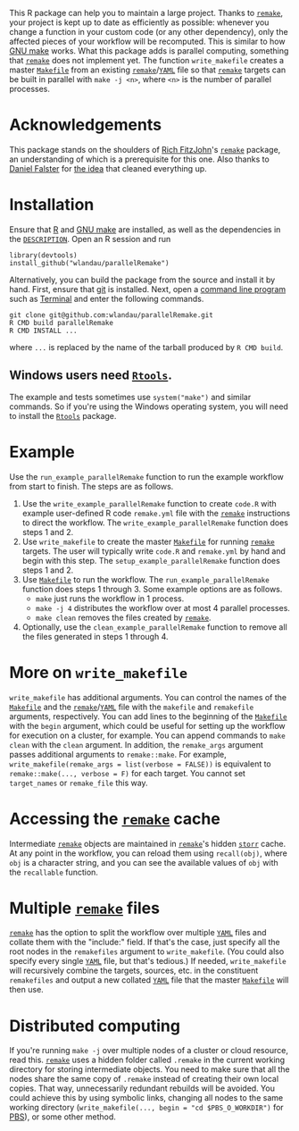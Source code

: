 This R package can help you to maintain a large project. Thanks to [`remake`](https://github.com/richfitz/remake), your project is kept up to date as efficiently as possible: whenever you change a function in your custom code (or any other dependency), only the affected pieces of your workflow will be recomputed. This is similar to how [GNU make](https://www.gnu.org/software/make/) works. What this package adds is parallel computing, something that [`remake`](https://github.com/richfitz/remake) does not implement yet. The function `write_makefile` creates a master [`Makefile`](https://www.gnu.org/software/make/) from an existing [`remake`](https://github.com/richfitz/remake)/[`YAML`](http://yaml.org/) file so that [`remake`](https://github.com/richfitz/remake) targets can be built in parallel with `make -j <n>`, where `<n>` is the number of parallel processes.



# Acknowledgements

This package stands on the shoulders of [Rich FitzJohn](https://richfitz.github.io/)'s [`remake`](https://github.com/richfitz/remake) package, an understanding of which is a prerequisite for this one. Also thanks to [Daniel Falster](http://danielfalster.com/) for [the idea](https://github.com/richfitz/remake/issues/84) that cleaned everything up.

# Installation

Ensure that [R](https://www.r-project.org/) and [GNU make](https://www.gnu.org/software/make/) are installed, as well as the dependencies in the [`DESCRIPTION`](https://github.com/wlandau/parallelRemake/blob/master/DESCRIPTION). Open an R session and run 

```
library(devtools)
install_github("wlandau/parallelRemake")
```

Alternatively, you can build the package from the source and install it by hand. First, ensure that [git](https://git-scm.com/) is installed. Next, open a [command line program](http://linuxcommand.org/) such as [Terminal](https://en.wikipedia.org/wiki/Terminal_%28OS_X%29) and enter the following commands.

```
git clone git@github.com:wlandau/parallelRemake.git
R CMD build parallelRemake
R CMD INSTALL ...
```

where `...` is replaced by the name of the tarball produced by `R CMD build`.

## Windows users need [`Rtools`](https://github.com/stan-dev/rstan/wiki/Install-Rtools-for-Windows).

The example and tests sometimes use `system("make")` and similar commands. So if you're using the Windows operating system, you will need to install the [`Rtools`](https://github.com/stan-dev/rstan/wiki/Install-Rtools-for-Windows) package.

# Example

Use the `run_example_parallelRemake` function to run the example workflow from start to finish. The steps are as follows.

1. Use the `write_example_parallelRemake` function to create `code.R` with example user-defined R code `remake.yml` file with the [`remake`](https://github.com/richfitz/remake) instructions to direct the workflow. The `write_example_parallelRemake` function does steps 1 and 2.
2. Use `write_makefile` to create the master [`Makefile`](https://www.gnu.org/software/make/) for running [`remake`](https://github.com/richfitz/remake) targets. The user will typically write `code.R` and `remake.yml` by hand and begin with this step. The `setup_example_parallelRemake` function does steps 1 and 2.
3. Use [`Makefile`](https://www.gnu.org/software/make/) to run the workflow. The `run_example_parallelRemake` function does steps 1 through 3. Some example options are as follows.
    - `make` just runs the workflow in 1 process.
    - `make -j 4` distributes the workflow over at most 4 parallel processes.
    - `make clean` removes the files created by [`remake`](https://github.com/richfitz/remake).
5. Optionally, use the `clean_example_parallelRemake` function to remove all the files generated in steps 1 through 4.
    
# More on `write_makefile`

`write_makefile` has additional arguments. You can control the names of the [`Makefile`](https://www.gnu.org/software/make/) and the [`remake`](https://github.com/richfitz/remake)/[`YAML`](http://yaml.org/) file with the `makefile` and `remakefile` arguments, respectively. You can add lines to the beginning of the [`Makefile`](https://www.gnu.org/software/make/) with the `begin` argument, which could be useful for setting up the workflow for execution on a cluster, for example. You can append commands to `make clean` with the `clean` argument. In addition, the `remake_args` argument passes additional arguments to `remake::make`. For example, `write_makefile(remake_args = list(verbose = FALSE))` is equivalent to `remake::make(..., verbose = F)` for each target. You cannot set `target_names` or `remake_file` this way.

# Accessing the [`remake`](https://github.com/richfitz/remake) cache

Intermediate [`remake`](https://github.com/richfitz/remake) objects are maintained in [`remake`](https://github.com/richfitz/remake)'s hidden [`storr`](https://github.com/richfitz/storr) cache. At any point in the workflow, you can reload them using `recall(obj)`, where `obj` is a character string, and you can see the available values of `obj` with the `recallable` function.

# Multiple [`remake`](https://github.com/richfitz/remake) files

[`remake`](https://github.com/richfitz/remake) has the option to split the workflow over multiple [`YAML`](http://yaml.org/) files and collate them with the "include:" field. If that's the case, just specify all the root nodes in the `remakefiles` argument to `write_makefile`. (You could also specify every single [`YAML`](http://yaml.org/) file, but that's tedious.) If needed, `write_makefile` will recursively combine the targets, sources, etc. in the constituent `remakefiles` and output a new collated [`YAML`](http://yaml.org/) file that the master [`Makefile`](https://www.gnu.org/software/make/) will then use.

# Distributed computing

If you're running `make -j` over multiple nodes of a cluster or cloud resource, read this. [`remake`](https://github.com/richfitz/remake) uses a hidden folder called `.remake` in the current working directory for storing intermediate objects. You need to make sure that all the nodes share the same copy of `.remake` instead of creating their own local copies. That way, unnecessarily redundant rebuilds will be avoided. You could achieve this by using symbolic links, changing all nodes to the same working directory (`write_makefile(..., begin = "cd $PBS_O_WORKDIR")` for [PBS](https://en.wikipedia.org/wiki/Portable_Batch_System)), or some other method.
